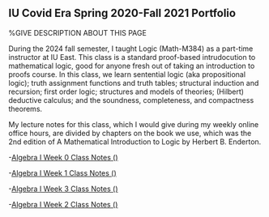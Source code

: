 ## IU Covid Era Spring 2020-Fall 2021 Portfolio

%GIVE DESCRIPTION ABOUT THIS PAGE

During the 2024 fall semester, I taught Logic (Math-M384) as a part-time instructor at IU East. This class is a standard proof-based intrudocution to mathematical logic, good for anyone fresh out of taking an introduction to proofs course. In this class, we learn sentential logic (aka propositional logic); truth assignment functions and truth tables; structural induction and recursion; first order logic; structures and models of theories; (Hilbert) deductive calculus; and the soundness, completeness, and compactness theorems.

My lecture notes for this class, which I would give during my weekly online office hours, are divided by chapters on the book we use, which was the 2nd edition of A Mathematical Introduction to Logic by Herbert B. Enderton.

-[Algebra I Week 0 Class Notes ()](https://agoodlad-research-notes.github.io/iu-covid-era-spring-2020-fall-2021-portfolio/bisimulations-on-finitary-functors-possible-paper-outline-and-abstract-fall-2021.pdf)

-[Algebra I Week 1 Class Notes ()](https://agoodlad-research-notes.github.io/iu-covid-era-spring-2020-fall-2021-portfolio/notes-on-coalgebras-on-measurable-spaces-and-coalgebraic-modal-logic-summer-fall-2021.pdf)

-[Algebra I Week 3 Class Notes ()](https://agoodlad-research-notes.github.io/iu-covid-era-spring-2020-fall-2021-portfolio/notes-on-induction-recursion-coinduction-and-corecursion-spring-2021.pdf)

-[Algebra I Week 2 Class Notes ()](https://agoodlad-research-notes.github.io/iu-covid-era-spring-2020-fall-2021-portfolio/explicit-free-equational-algebras-outline-and-abstract-summer-fall-2021.pdf)
